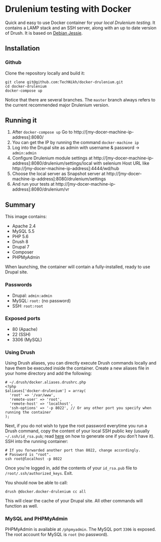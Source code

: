Drulenium testing with Docker
==============================

Quick and easy to use Docker container for your *local Drulenium testing*. It contains a LAMP stack and an SSH server, along with an up to date version of Drush. It is based on [Debian Jessie](https://wiki.debian.org/DebianJessie).

Installation
------------

### Github

Clone the repository locally and build it:

	git clone git@github.com:TechNikh/docker-drulenium.git
	cd docker-drulenium
	docker-compose up

Notice that there are several branches. The `master` branch always refers to the current recommended major Drulenium version.

Running it
----------
1. After ```docker-compose up``` Go to http://[my-docer-machine-ip-address]:8080/
2. You can get the IP by running the command ```docker-machine ip```
3. Log into the Drupal site as admin with username & password -> `admin:admin`
4. Configure Drulenium module settings at http://[my-docer-machine-ip-address]:8080/drulenium/settings/local with selenium Host URL like http://[my-docer-machine-ip-address]:4444/wd/hub
5. Choose the local server as Snapshot server at http://[my-docer-machine-ip-address]:8080/drulenium/settings
6. And run your tests at http://[my-docer-machine-ip-address]:8080/drulenium/vr

Summary
-------

This image contains:

* Apache 2.4
* MySQL 5.5
* PHP 5.6
* Drush 8
* Drupal 7
* Composer
* PHPMyAdmin

When launching, the container will contain a fully-installed, ready to use Drupal site.

### Passwords

* Drupal: `admin:admin`
* MySQL: `root:` (no password)
* SSH: `root:root`

### Exposed ports

* 80 (Apache)
* 22 (SSH)
* 3306 (MySQL)

### Using Drush

Using Drush aliases, you can directly execute Drush commands locally and have them be executed inside the container. Create a new aliases file in your home directory and add the following:

	# ~/.drush/docker.aliases.drushrc.php
	<?php
	$aliases['docker-drulenium'] = array(
	  'root' => '/var/www',
	  'remote-user' => 'root',
	  'remote-host' => 'localhost',
	  'ssh-options' => '-p 8022', // Or any other port you specify when running the container
	);

Next, if you do not wish to type the root password everytime you run a Drush command, copy the content of your local SSH public key (usually `~/.ssh/id_rsa.pub`; read [here](https://help.github.com/articles/generating-ssh-keys/) on how to generate one if you don't have it). SSH into the running container:

	# If you forwarded another port than 8022, change accordingly.
	# Password is "root".
	ssh root@localhost -p 8022

Once you're logged in, add the contents of your `id_rsa.pub` file to `/root/.ssh/authorized_keys`. Exit.

You should now be able to call:

	drush @docker.docker-drulenium cc all

This will clear the cache of your Drupal site. All other commands will function as well.

### MySQL and PHPMyAdmin

PHPMyAdmin is available at `/phpmyadmin`. The MySQL port `3306` is exposed. The root account for MySQL is `root` (no password).
